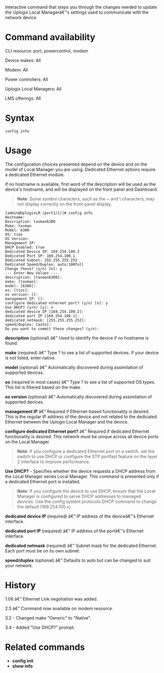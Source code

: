 <!-- 5.4 -->

Interactive command that steps you through the changes needed to update the Uplogix Local Managerâ€™s settings used to communicate with the network device. 

# Command availability
 
CLI resource: port, powercontrol, modem

Device makes: All

Modem: All

Power controllers: All

Uplogix Local Managers: All

LMS offerings: All

# Syntax 

```
config info
```

# Usage 

The configuration choices presented depend on the device and on the model of Local Manager you are using. Dedicated Ethernet options require a dedicated Ethernet module.

If no hostname is available, first word of the description will be used as the device's hostname, and will be displayed on the front panel and Dashboard.

> **Note**: Some symbol characters, such as the ~ and \ characters, may not display correctly on the front panel display.

```
[admin@UplogixLM (port1/1)]# config info
Hostname:
Description: tasman6300
Make: tasman
Model: 6300
OS: tios
OS Version:
Management IP:
DHCP Enabled: true
Dedicated Device IP: 169.254.100.2
Dedicated Port IP: 169.254.100.1
Dedicated Subnet: 255.255.255.252
Dedicated Speed/Duplex: auto:100full
Change these? (y/n) [n]: y
--- Enter New Values ---
description: [tasman6300]:
make: [tasman]:
model: [6300]:
os: [tios]:
os version: []:
management IP: []:
configure dedicated ethernet port? (y/n) [n]: y
Use DHCP? (y/n) [y]: n
dedicated device IP [169.254.100.2]:
dedicated port IP [169.254.100.1]:
dedicated netmask: [255.255.255.252]:
speed/duplex: [auto]:
Do you want to commit these changes? (y/n):

```

**description** (optional) â€“ Used to identify the device if no hostname is found.

**make** (required) â€“ Type ? to see a list of supported devices. If your device is not listed, enter native.

**model** (optional) â€“ Automatically discovered during assimilation of supported devices.


**os** (required in most cases) â€“ Type ? to see a list of supported OS types. This list is filtered based on the make.

**os version** (optional) â€“ Automatically discovered during assimilation of supported devices.

**management IP** â€“ Required if Ethernet-based functionality is desired. This is the regular IP address of the device and not related to the dedicated Ethernet between the Uplogix Local Manager and the device.

**configure dedicated Ethernet port?** â€“ Required if dedicated Ethernet functionality is desired. This network must be unique across all device ports on the Local Manager.

> **Note**: If you configure a dedicated Ethernet port on a switch, set the switch to use DHCP or configure the STP portfast feature on the layer 2 interface to improve performance.

**Use DHCP?** - Specifies whether the device requests a DHCP address from the Local Manager series Local Manager. This command is presented only if a dedicated Ethernet port is installed. 

> **Note**: If you configure the device to use DHCP, ensure that the Local Manager is configured to serve DHCP addresses to managed devices. Use the config system protocols DHCP command to change the default (169.254.100.x).

**dedicated device IP** (required) â€“ IP address of the deviceâ€™s Ethernet interface.

**dedicated port IP** (required) â€“ IP address of the portâ€™s Ethernet interface.

**dedicated netmask** (required) â€“ Subnet mask for the dedicated Ethernet. Each port must be on its own subnet.

**speed/duplex** (optional) â€“ Defaults to auto but can be changed to suit your network.

# History 

1.06 â€“ Ethernet Link negotiation was added.

2.5 â€“ Command now available on modem resource.

3.2 - Changed make "Generic" to "Native".

3.4 - Added "Use DHCP?" prompt.

# Related commands 

- **config init**
- **show info**
